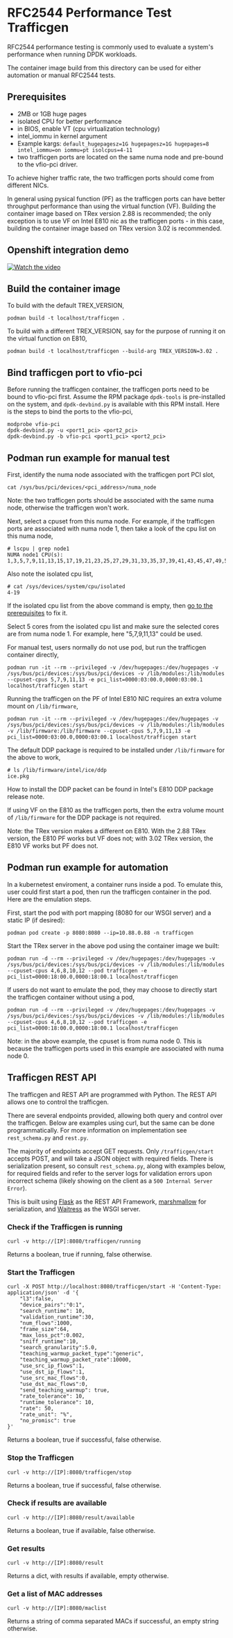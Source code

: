 
# RFC2544 Performance Test Trafficgen

RFC2544 performance testing is commonly used to evaluate a system's performance when running DPDK workloads.

The container image build from this directory can be used for either automation or manual RFC2544 tests.

## Prerequisites
+ 2MB or 1GB huge pages
+ isolated CPU for better performance
+ in BIOS, enable VT (cpu virtualization technology)
+ intel_iommu in kernel argument
+ Example kargs: `default_hugepagesz=1G hugepagesz=1G hugepages=8 intel_iommu=on iommu=pt isolcpus=4-11`
+ two trafficgen ports are located on the same numa node and pre-bound to the vfio-pci driver.

To achieve higher traffic rate, the two trafficgen ports should come from different NICs.

In general using pysical function (PF) as the trafficgen ports can have better throughput performance than using the virtual function (VF). Building the container image based on TRex version 2.88 is recommended; the only exception is to use VF on Intel E810 nic as the trafficgen ports - in this case, building the container image based on TRex version 3.02 is recommended.

## Openshift integration demo

[![Watch the video](https://img.youtube.com/vi/C5s9DZC3D6c/maxresdefault.jpg)](https://youtu.be/C5s9DZC3D6c)

## Build the container image

To build with the default TREX_VERSION,
```
podman build -t localhost/trafficgen .
```

To build with a different TREX_VERSION, say for the purpose of running it on the virtual function on E810,
```
podman build -t localhost/trafficgen --build-arg TREX_VERSION=3.02 .
```

## Bind trafficgen port to vfio-pci

Before running the trafficgen container, the trafficgen ports need to be bound to vfio-pci first. Assume the RPM package `dpdk-tools` is pre-installed on the system, and `dpdk-devbind.py` is available with this RPM install. Here is the steps to bind the ports to the vfio-pci,
```
modprobe vfio-pci
dpdk-devbind.py -u <port1_pci> <port2_pci>
dpdk-devbind.py -b vfio-pci <port1_pci> <port2_pci>
```

## Podman run example for manual test

First, identify the numa node associated with the trafficgen port PCI slot,
```
cat /sys/bus/pci/devices/<pci_address>/numa_node
```

Note: the two trafficgen ports should be associated with the same numa node, otherwise the trafficgen won't work.
 
Next, select a cpuset from this numa node. For example, if the trafficgen ports are associated with numa node 1, then take a look of the cpu list on this numa node,
```
# lscpu | grep node1
NUMA node1 CPU(s):   1,3,5,7,9,11,13,15,17,19,21,23,25,27,29,31,33,35,37,39,41,43,45,47,49,51,53,55,57,59,61,63,65,67,69,71,73,75,77,79
```

Also note the isolated cpu list,
```
# cat /sys/devices/system/cpu/isolated
4-19
```

If the isolated cpu list from the above command is empty, then [go to the prerequisites](#Prerequisites) to fix it.

Select 5 cores from the isolated cpu list and make sure the selected cores are from numa node 1. For example, here "5,7,9,11,13" could be used.

For manual test, users normally do not use pod, but run the trafficgen container directly,
```
podman run -it --rm --privileged -v /dev/hugepages:/dev/hugepages -v /sys/bus/pci/devices:/sys/bus/pci/devices -v /lib/modules:/lib/modules --cpuset-cpus 5,7,9,11,13 -e pci_list=0000:03:00.0,0000:03:00.1 localhost/trafficgen start
```

Running the trafficgen on the PF of Intel E810 NIC requires an extra volume mount on `/lib/firmware`,
```
podman run -it --rm --privileged -v /dev/hugepages:/dev/hugepages -v /sys/bus/pci/devices:/sys/bus/pci/devices -v /lib/modules:/lib/modules -v /lib/firmware:/lib/firmware --cpuset-cpus 5,7,9,11,13 -e pci_list=0000:03:00.0,0000:03:00.1 localhost/trafficgen start
```

The default DDP package is required to be installed under `/lib/firmware` for the above to work,
```
# ls /lib/firmware/intel/ice/ddp
ice.pkg
```

How to install the DDP packet can be found in Intel's E810 DDP package release note.

If using VF on the E810 as the trafficgen ports, then the extra volume mount of `/lib/firmware` for the DDP package is not required.

Note: the TRex version makes a different on E810. With the 2.88 TRex version, the E810 PF works but VF does not; with 3.02 TRex version, the E810 VF works but PF does not.

## Podman run example for automation

In a kubernetest enviroment, a container runs inside a pod. To emulate this, user could first start a pod, then run the trafficgen container in the pod. Here are the emulation steps.

First, start the pod with port mapping (8080 for our WSGI server) and a static IP (if desired):
```
podman pod create -p 8080:8080 --ip=10.88.0.88 -n trafficgen
```

Start the TRex server in the above pod using the container image we built:
```
podman run -d --rm --privileged -v /dev/hugepages:/dev/hugepages -v /sys/bus/pci/devices:/sys/bus/pci/devices -v /lib/modules:/lib/modules --cpuset-cpus 4,6,8,10,12 --pod trafficgen -e pci_list=0000:18:00.0,0000:18:00.1 localhost/trafficgen
```

If users do not want to emulate the pod, they may choose to directly start the trafficgen container without using a pod,
```
podman run -d --rm --privileged -v /dev/hugepages:/dev/hugepages -v /sys/bus/pci/devices:/sys/bus/pci/devices -v /lib/modules:/lib/modules --cpuset-cpus 4,6,8,10,12 --pod trafficgen -e pci_list=0000:18:00.0,0000:18:00.1 localhost/trafficgen
```

Note: in the above example, the cpuset is from numa node 0. This is because the trafficgen ports used in this example are associated with numa node 0.

## Trafficgen REST API

The trafficgen and REST API are programmed with Python. The REST API allows one to control the trafficgen.

There are several endpoints provided, allowing both query and control over the trafficgen. Below are examples using curl, but the same can be done programmatically. For more information on implementation see `rest_schema.py` and `rest.py`.

The majority of endpoints accept GET requests. Only `/trafficgen/start` accepts POST, and will take a JSON object with required fields. There is serialization present, so consult `rest_schema.py`, along with examples below, for required fields and refer to the server logs for validation errors upon incorrect schema (likely showing on the client as a `500 Internal Server Error`).

This is built using [Flask](https://github.com/pallets/flask/) as the REST API Framework, [marshmallow](https://github.com/marshmallow-code/marshmallow) for serialization, and [Waitress](https://github.com/Pylons/waitress) as the WSGI server.

### Check if the Trafficgen is running
```curl -v http://[IP]:8080/trafficgen/running```

Returns a boolean, true if running, false otherwise.

### Start the Trafficgen

```
curl -X POST http://localhost:8080/trafficgen/start -H 'Content-Type: application/json' -d '{
    "l3":false,
    "device_pairs":"0:1",
    "search_runtime": 10,
    "validation_runtime":30,
    "num_flows":1000,
    "frame_size":64,
    "max_loss_pct":0.002,
    "sniff_runtime":10,
    "search_granularity":5.0,
    "teaching_warmup_packet_type":"generic",
    "teaching_warmup_packet_rate":10000,
    "use_src_ip_flows":1,
    "use_dst_ip_flows":1,
    "use_src_mac_flows":0,
    "use_dst_mac_flows":0,
    "send_teaching_warmup": true,
    "rate_tolerance": 10,
    "runtime_tolerance": 10,
    "rate": 50,
    "rate_unit": "%",
    "no_promisc": true
}'
```

Returns a boolean, true if successful, false otherwise.

### Stop the Trafficgen
```curl -v http://[IP]:8080/trafficgen/stop```

Returns a boolean, true if successful, false otherwise.

### Check if results are available
```curl -v http://[IP]:8080/result/available```

Returns a boolean, true if available, false otherwise.

### Get results
```curl -v http://[IP]:8080/result```

Returns a dict, with results if available, empty otherwise.

### Get a list of MAC addresses
```curl -v http://[IP]:8080/maclist```

Returns a string of comma separated MACs if successful, an empty string otherwise.
